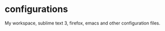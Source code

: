 configurations
==============

My workspace, sublime text 3, firefox, emacs and other configuration files.
